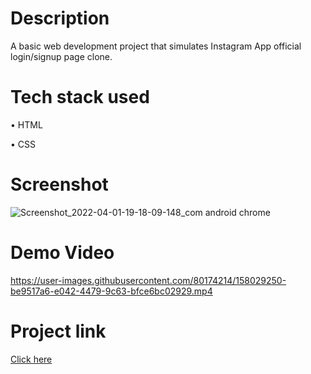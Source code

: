 # Description

A basic web development project that simulates Instagram App official login/signup page clone.

# Tech stack used

• HTML

• CSS

# Screenshot

![Screenshot_2022-04-01-19-18-09-148_com android chrome](https://user-images.githubusercontent.com/80174214/161276958-2140f352-64ab-44e3-ba9d-8e05f595ee25.jpg)


# Demo Video

https://user-images.githubusercontent.com/80174214/158029250-be9517a6-e042-4479-9c63-bfce6bc02929.mp4

# Project link

[Click here](https://abhilipsasahoo03.github.io/Instagram-Login-Page-Clone/)
